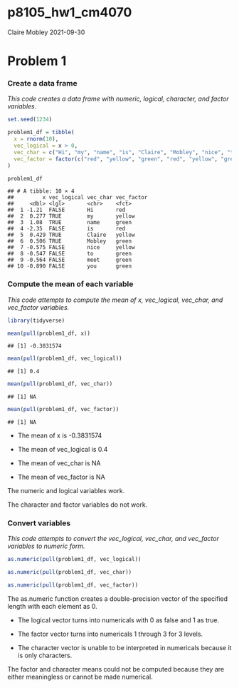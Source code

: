 p8105\_hw1\_cm4070
================
Claire Mobley
2021-09-30

# Problem 1

### Create a data frame

*This code creates a data frame with numeric, logical, character, and
factor variables.*

``` r
set.seed(1234)

problem1_df = tibble(
  x = rnorm(10),
  vec_logical = x > 0, 
  vec_char = c("Hi", "my", "name", "is", "Claire", "Mobley", "nice", "to", "meet", "you"), 
  vec_factor = factor(c("red", "yellow", "green", "red", "yellow", "green", "yellow", "green", "green", "green"))
)

problem1_df
```

    ## # A tibble: 10 × 4
    ##         x vec_logical vec_char vec_factor
    ##     <dbl> <lgl>       <chr>    <fct>     
    ##  1 -1.21  FALSE       Hi       red       
    ##  2  0.277 TRUE        my       yellow    
    ##  3  1.08  TRUE        name     green     
    ##  4 -2.35  FALSE       is       red       
    ##  5  0.429 TRUE        Claire   yellow    
    ##  6  0.506 TRUE        Mobley   green     
    ##  7 -0.575 FALSE       nice     yellow    
    ##  8 -0.547 FALSE       to       green     
    ##  9 -0.564 FALSE       meet     green     
    ## 10 -0.890 FALSE       you      green

### Compute the mean of each variable

*This code attempts to compute the mean of x, vec\_logical, vec\_char,
and vec\_factor variables.*

``` r
library(tidyverse)

mean(pull(problem1_df, x))
```

    ## [1] -0.3831574

``` r
mean(pull(problem1_df, vec_logical))
```

    ## [1] 0.4

``` r
mean(pull(problem1_df, vec_char))
```

    ## [1] NA

``` r
mean(pull(problem1_df, vec_factor))
```

    ## [1] NA

-   The mean of x is -0.3831574

-   The mean of vec\_logical is 0.4

-   The mean of vec\_char is NA

-   The mean of vec\_factor is NA

The numeric and logical variables work.

The character and factor variables do not work.

### Convert variables

*This code attempts to convert the vec\_logical, vec\_char, and
vec\_factor variables to numeric form.*

``` r
as.numeric(pull(problem1_df, vec_logical))

as.numeric(pull(problem1_df, vec_char))

as.numeric(pull(problem1_df, vec_factor))
```

The as.numeric function creates a double-precision vector of the
specified length with each element as 0.

-   The logical vector turns into numericals with 0 as false and 1 as
    true.

-   The factor vector turns into numericals 1 through 3 for 3 levels.

-   The character vector is unable to be interpreted in numericals
    because it is only characters.

The factor and character means could not be computed because they are
either meaningless or cannot be made numerical.
